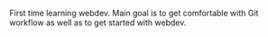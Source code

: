 First time learning webdev. Main goal is to get comfortable with Git workflow as well as to get started with webdev.